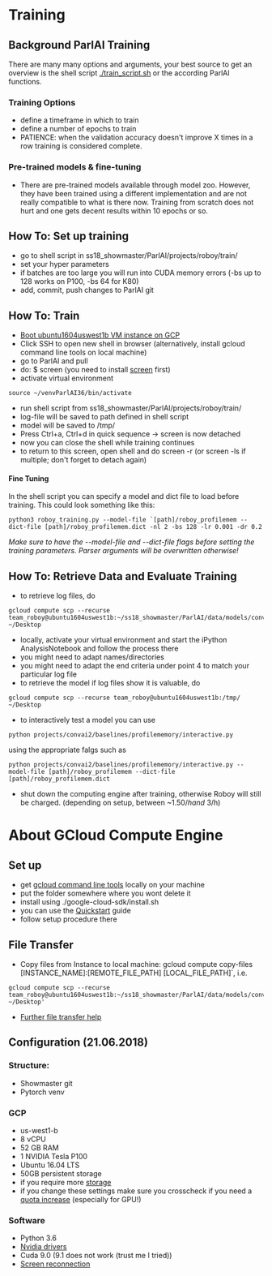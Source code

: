 # Training

## Background ParlAI Training
There are many many options and arguments, your best source to get an overview is the shell script [./train_script.sh](https://github.com/Roboy/ParlAI/blob/master/projects/roboy/train/roboy_train_profilememory.sh) or the according ParlAI functions.
### Training Options
- define a timeframe in which to train
- define a number of epochs to train
- PATIENCE: when the validation accuracy doesn't improve X times in a row training is considered complete.
### Pre-trained models & fine-tuning
- There are pre-trained models available through model zoo. However, they have been trained using a different implementation and are not really compatible to what is there now. Training from scratch does not hurt and one gets decent results within 10 epochs or so. 


## How To: Set up training
- go to shell script in ss18_showmaster/ParlAI/projects/roboy/train/
- set your hyper parameters
- if batches are too large you will run into CUDA memory errors (-bs up to 128 works on P100, -bs 64 for K80)
- add, commit, push changes to ParlAI git

## How To: Train
- [Boot ubuntu1604uswest1b VM instance on GCP](https://console.cloud.google.com/compute/ )
- Click SSH to open new shell in browser (alternatively, install gcloud command line tools on local machine)
- go to ParlAI and pull
- do: $ screen (you need to install [screen](https://www.howtogeek.com/howto/ubuntu/keep-your-ssh-session-running-when-you-disconnect/) first)
- activate virtual environment 
```
source ~/venvParlAI36/bin/activate
```
- run shell script from ss18_showmaster/ParlAI/projects/roboy/train/
- log-file will be saved to path defined in shell script
- model will be saved to /tmp/
- Press Ctrl+a, Ctrl+d in quick sequence -> screen is now detached
- now you can close the shell while training continues
- to return to this screen, open shell and do screen -r (or screen -ls if multiple; don't forget to detach again)

#### Fine Tuning
In the shell script you can specify a model and dict file to load before training. This could look something like this:
```
python3 roboy_training.py --model-file `[path]/roboy_profilemem --dict-file [path]/roboy_profilemem.dict -nl 2 -bs 128 -lr 0.001 -dr 0.2
```
_Make sure to have the --model-file and --dict-file flags before setting the training parameters. Parser arguments will be overwritten otherwise!_

## How To: Retrieve Data and Evaluate Training
- to retrieve log files, do 
```
gcloud compute scp --recurse team_roboy@ubuntu1604uswest1b:~/ss18_showmaster/ParlAI/data/models/convai2/profilememory ~/Desktop
```
- locally, activate your virtual environment and start the iPython AnalysisNotebook and follow the process there
- you might need to adapt names/directories
- you might need to adapt the end criteria under point 4 to match your particular log file
- to retrieve the model if log files show it is valuable, do 
```
gcloud compute scp --recurse team_roboy@ubuntu1604uswest1b:/tmp/ ~/Desktop
```
- to interactively test a model you can use 
```
python projects/convai2/baselines/profilememory/interactive.py 
```
using the appropriate falgs such as
```
python projects/convai2/baselines/profilememory/interactive.py --model-file [path]/roboy_profilemem --dict-file [path]/roboy_profilemem.dict
```
- shut down the computing engine after training, otherwise Roboy will still be charged. (depending on setup, between ~$1.50/h and ~$3/h)

# About GCloud Compute Engine
## Set up
- get [gcloud command line tools](https://cloud.google.com/sdk) locally on your machine
- put the folder somewhere where you wont delete it
- install using ./google-cloud-sdk/install.sh
- you can use the [Quickstart](https://cloud.google.com/sdk/docs/quickstart-macos) guide
- follow setup procedure there

## File Transfer
- Copy files from Instance to local machine: gcloud compute copy-files [INSTANCE_NAME]:[REMOTE_FILE_PATH] [LOCAL_FILE_PATH]`, i.e.
```
gcloud compute scp --recurse team_roboy@ubuntu1604uswest1b:~/ss18_showmaster/ParlAI/data/models/convai2/profilememory ~/Desktop'
```
- [Further file transfer help](https://cloud.google.com/compute/docs/instances/transfer-files)

## Configuration (21.06.2018)

### Structure:
- Showmaster git
- Pytorch venv

### GCP
- us-west1-b
- 8 vCPU
- 52 GB RAM
- 1 NVIDIA Tesla P100
- Ubuntu 16.04 LTS
- 50GB persistent storage 
- if you require more [storage](https://cloud.google.com/compute/docs/disks/add-persistent-disk)
- if you change these settings make sure you crosscheck if you need a [quota increase](https://console.cloud.google.com/iam-admin/quotas) (especially for GPU!) 

### Software
- Python 3.6
- [Nvidia drivers](https://cloud.google.com/compute/docs/gpus/add-gpus)
- Cuda 9.0 (9.1 does not work (trust me I tried))
- [Screen reconnection](https://www.howtogeek.com/howto/ubuntu/keep-your-ssh-session-running-when-you-disconnect/)
